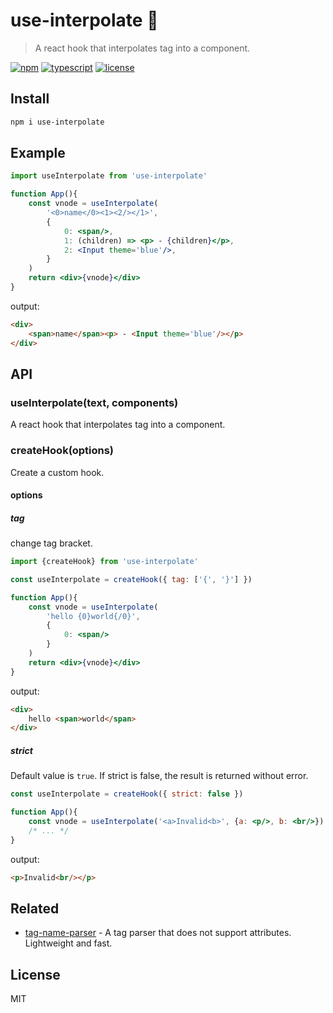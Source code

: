 # use-interpolate 📃
> A react hook that interpolates tag into a component.

[![npm](https://flat.badgen.net/npm/v/use-interpolate)](https://www.npmjs.com/package/use-interpolate)
[![typescript](https://flat.badgen.net/badge/typescript/3.4.3/blue)](https://www.typescriptlang.org)
[![license](https://flat.badgen.net/github/license/skt-t1-byungi/use-interpolate)](https://github.com/skt-t1-byungi/use-interpolate/blob/master/LICENSE)

## Install
```sh
npm i use-interpolate
```

## Example
```jsx
import useInterpolate from 'use-interpolate'

function App(){
    const vnode = useInterpolate(
        '<0>name</0><1><2/></1>',
        {
            0: <span/>,
            1: (children) => <p> - {children}</p>,
            2: <Input theme='blue'/>,
        }
    )
    return <div>{vnode}</div>
}
```
output:
```html
<div>
    <span>name</span><p> - <Input theme='blue'/></p>
</div>
```
## API
### useInterpolate(text, components)
A react hook that interpolates tag into a component.

### createHook(options)
Create a custom hook.

#### options
##### tag
change tag bracket.

```jsx
import {createHook} from 'use-interpolate'

const useInterpolate = createHook({ tag: ['{', '}'] })

function App(){
    const vnode = useInterpolate(
        'hello {0}world{/0}',
        {
            0: <span/>
        }
    )
    return <div>{vnode}</div>
}
```
output:
```html
<div>
    hello <span>world</span>
</div>
```
##### strict
Default value is `true`. If strict is false, the result is returned without error.
```jsx
const useInterpolate = createHook({ strict: false })

function App(){
    const vnode = useInterpolate('<a>Invalid<b>', {a: <p/>, b: <br/>}) // no error.
    /* ... */
}
```
output:
```html
<p>Invalid<br/></p>
```
## Related
- [tag-name-parser](https://github.com/skt-t1-byungi/tag-name-parser) - A tag parser that does not support attributes. Lightweight and fast.

## License
MIT
